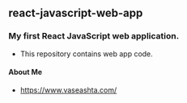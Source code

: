 ## react-javascript-web-app

### My first React JavaScript web application.

* This repository contains web app code.

#### About Me
* https://www.vaseashta.com/